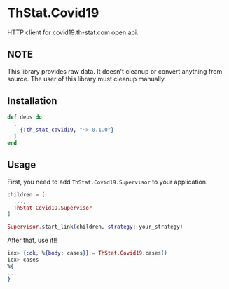# ThStat.Covid19

HTTP client for covid19.th-stat.com open api.

## NOTE

This library provides raw data. It doesn't cleanup or convert anything
from source. The user of this library must cleanup manually.

## Installation

```elixir
def deps do
  [
    {:th_stat_covid19, "~> 0.1.0"}
  ]
end
```

## Usage

First, you need to add `ThStat.Covid19.Supervisor` to your application.

```elixir
children = [
  ...,
  ThStat.Covid19.Supervisor
]

Supervisor.start_link(children, strategy: your_strategy)
```

After that, use it!!

```elixir
iex> {:ok, %{body: cases}} = ThStat.Covid19.cases()
iex> cases
%{
...
}
```

